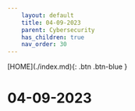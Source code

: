 ```yaml
---
    layout: default
    title: 04-09-2023
    parent: Cybersecurity
    has_children: true
    nav_order: 30
---
```


<span class="fs-1">
[HOME](./index.md){: .btn .btn-blue }
</span>

# 04-09-2023